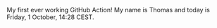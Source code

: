 My first ever working GitHub Action!
My name is Thomas and today is Friday, 1 October, 14:28 CEST. 
